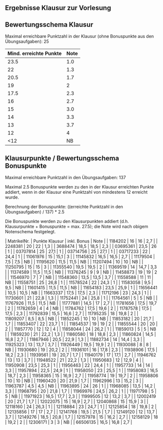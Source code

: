 ## Ergebnisse Klausur zur Vorlesung
## Bewertungsschema Klausur

Maximal erreichbare Punktzahl in der Klausur (ohne Bonuspunkte aus den Übungsaufgaben): 25

| Mind. erreichte Punkte | Note |
|---|---|
| 23.5 | 1.0 |
| 22 | 1.3 |
| 20.5 | 1.7 |
| 19 | 2 |
| 17.5 | 2.3 |
| 16 | 2.7 |
| 15 | 3.0 |
| 14 | 3.3 |
| 13 | 3.7 |
| 12 | 4 |
| <12 | NB |

## Klausurpunkte / Bewertungsschema Bonuspunkte

Maximal erreichbare Punktzahl in den Übungsaufgaben: 137

Maximal 2.5 Bonuspunkte werden zu den in der Klausur erreichten Punkte addiert, wenn in der Klausur eine Punktzahl von mindestens 12 erreicht wurde.

Berechnung der Bonuspunkte: ((erreichte Punktzahl in den Übungsaufgaben) / 137) * 2.5

Die Bonuspunkte werden zu den Klausurpunkten addiert (d.h. Klausurpunkte + Bonuspunkte = max. 27.5); die Note wird nach obigem Notenschema festgelegt.

| MatrikelNr. | Punkte Klausur | inkl. Bonus | Note |
| 1184202 | 16 | 16 | 2,7 |
| 2248381 | 20 | 22 | 1,3 |
| 3688474 | 18,5 | 18,5 | 2,3 |
| 03695361 | 23,5 | 26 | 1 |
| 03707814 | 25 | 27,1 | 1 |
| 03714756 | 25 | 27,1 | 1 |
| 03717233 | 22 | 24,4 | 1 |
| 11061976 | 15 | 15,1 | 3 |
| 11145832 | 16,5 | 16,5 | 2,7 |
| 11179504 | 7,5 | 7,5 | NB |
| 11195620 | 11,5 | 11,5 | NB |
| 11207494 | 10 | 10 | NB |
| 11250795 | 15 | 15 | 3 |
| 11355540 | 19,5 | 19,5 | 2 |
| 11369519 | 14 | 14,7 | 3,3 |
| 11374589 | 11,5 | 11,5 | NB |
| 11376245 | 9 | 9 | NB |
| 11458873 | 19 | 19 | 2 |
| 11546970 | 7 | 7 | NB |
| 11548360 | 13,5 | 13,5 | 3,7 |
| 11558588 | 11 | 11 | NB |
| 11558751 | 25 | 26,8 | 1 |
| 11578524 | 22 | 24,3 | 1 |
| 11583058 | 9,5 | 9,5 | NB |
| 11601415 | 11,5 | 11,5 | NB |
| 11654183 | 23,5 | 25,9 | 1 |
| 11656441 | 10,5 | 10,5 | NB |
| 11663337 | 17,5 | 17,5 | 2,3 |
| 11712196 | 23 | 24,3 | 1 |
| 11730601 | 21 | 22,8 | 1,3 |
| 11752441 | 24 | 25,8 | 1 |
| 11764561 | 5 | 5 | NB |
| 11767926 | 11,5 | 11,5 | NB |
| 11777881 | 14,5 | 17 | 2,7 |
| 11781656 | 17,5 | 19,7 | 2 |
| 11782659 | 4 | 4 | NB |
| 11784762 | 17,5 | 19,6 | 2 |
| 11787578 | 17,5 | 17,5 | 2,3 |
| 11792839 | 15,5 | 16,6 | 2,7 |
| 11795235 | 18 | 19,8 | 2 |
| 11809207 | 8,5 | 8,5 | NB |
| 11852245 | 10 | 10 | NB |
| 11853182 | 20 | 21,7 | 1,7 |
| 11853407 | 22 | 23,7 | 1 |
| 11854537 | 19 | 19 | 2 |
| 11855544 | 20 | 20 | 2 |
| 11857770 | 12 | 12 | 4 |
| 11858044 | 24 | 26,2 | 1 |
| 11859013 | 5 | 5 | NB |
| 11859230 | 21 | 22,2 | 1,3 |
| 11860580 | 18 | 18,8 | 2,3 |
| 11860824 | 14,5 | 16,8 | 2,7 |
| 11867946 | 20,5 | 22,9 | 1,3 |
| 11882734 | 14 | 14,4 | 3,3 |
| 11925323 | 13 | 13,7 | 3,7 |
| 11926449 | 19,5 | 19,9 | 2 |
| 11930088 | 8 | 8 | NB |
| 11930680 | 19 | 20,2 | 2 |
| 11936101 | 16 | 17,8 | 2,3 |
| 11938906 | 17,5 | 18,2 | 2,3 |
| 11939561 | 19 | 20,7 | 1,7 |
| 11940179 | 17 | 17,1 | 2,7 |
| 11946762 | 13 | 13 | 3,7 |
| 11948522 | 21 | 22,2 | 1,3 |
| 11950683 | 12 | 12,9 | 4 |
| 11950908 | 23,5 | 25,3 | 1 |
| 11956463 | 22 | 24,4 | 1 |
| 11957733 | 14 | 14 | 3,3 |
| 11957894 | 22,5 | 24,9 | 1 |
| 11958050 | 23 | 25,5 | 1 |
| 11958083 | 16,5 | 18,7 | 2,3 |
| 11958365 | 15 | 16,9 | 2,7 |
| 11958774 | 19 | 19,7 | 2 |
| 11958806 | 10 | 10 | NB |
| 11960420 | 20 | 21,9 | 1,7 |
| 11962996 | 13 | 15,2 | 3 |
| 11963787 | 4,5 | 4,5 | NB |
| 11963895 | 24 | 26 | 1 |
| 11968085 | 13,5 | 14,2 | 3,3 |
| 11968795 | 20 | 21,8 | 1,7 |
| 11969976 | 24,5 | 26,2 | 1 |
| 11971798 | 5 | 5 | NB |
| 11971923 | 16,5 | 17,7 | 2,3 |
| 11999505 | 12 | 13,2 | 3,7 |
| 12002419 | 20 | 21,7 | 1,7 |
| 12022075 | 15 | 16,9 | 2,7 |
| 12040868 | 15 | 15,9 | 3 |
| 12118160 | 24 | 26,3 | 1 |
| 12118884 | 23 | 24,7 | 1 |
| 12125854 | 18 | 19,8 | 2 |
| 12135856 | 17 | 17 | 2,7 |
| 12141768 | 19,5 | 21,5 | 1,7 |
| 12149120 | 12 | 13,7 | 3,7 |
| 12149276 | 18,5 | 20,8 | 1,7 |
| 12157978 | 15 | 16,2 | 2,7 |
| 12158129 | 18 | 19,2 | 2 |
| 12306171 | 3 | 3 | NB |
| 66506135 | 16,5 | 16,8 | 2,7 |
